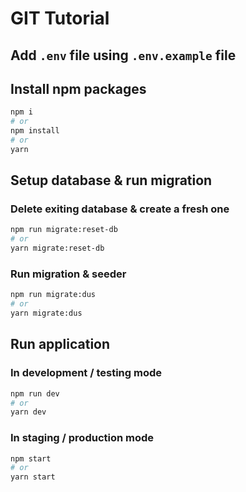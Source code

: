 # GIT Tutorial

## Add `.env` file using `.env.example` file

## Install npm packages

```sh
npm i
# or
npm install
# or
yarn
```

## Setup database & run migration

### Delete exiting database & create a fresh one

```sh
npm run migrate:reset-db
# or
yarn migrate:reset-db
```

### Run migration & seeder

```sh
npm run migrate:dus
# or
yarn migrate:dus
```

## Run application

### In development / testing mode

```sh
npm run dev
# or
yarn dev
```

### In staging / production mode

```sh
npm start
# or
yarn start
```
